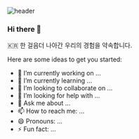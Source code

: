 ![header](https://capsule-render.vercel.app/api?type=slice&color=auto&height=300&section=header&text=KIMYEONGHWA&fontSize=90&animation=fadeIn)

### Hi there 👋
🇰🇷 한 걸음더 나아간 우리의 경험을 약속합니다. 
<!--
**K-moovie/K-moovie** is a ✨ _special_ ✨ repository because its `README.md` (this file) appears on your GitHub profile. -->

Here are some ideas to get you started:

- 🔭 I’m currently working on ...
- 🌱 I’m currently learning ...
- 👯 I’m looking to collaborate on ...
- 🤔 I’m looking for help with ...
- 💬 Ask me about ...
- 📫 How to reach me: ...
- 😄 Pronouns: ...
- ⚡ Fun fact: ...
